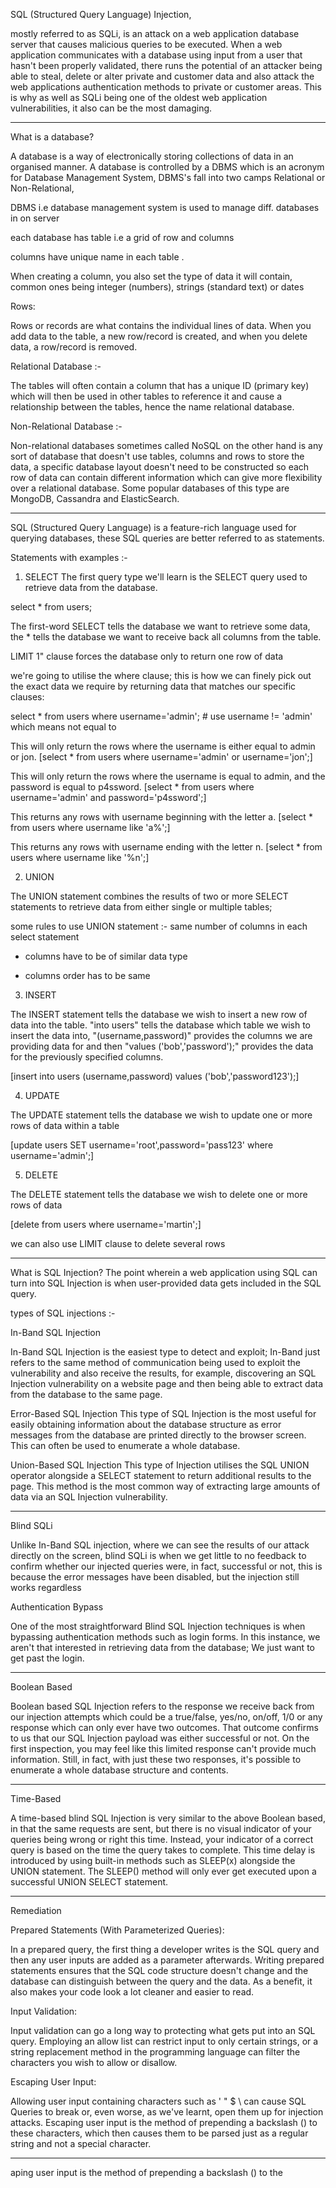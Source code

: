 SQL (Structured Query Language) Injection, 

mostly referred to as SQLi, is an attack on a web application database server that causes malicious queries to be executed. When a web application communicates with a database using input from a user that hasn't been properly validated, there runs the potential of an attacker being able to steal, delete or alter private and customer data and also attack the web applications authentication methods to private or customer areas. This is why as well as SQLi being one of the oldest web application vulnerabilities, it also can be the most damaging.


------

What is a database?

A database is a way of electronically storing collections of data in an organised manner. A database is controlled by a DBMS which is an acronym for  Database Management System, DBMS's fall into two camps Relational or Non-Relational,

DBMS i.e database management system is used to manage diff. databases in on server 

each database has table i.e a grid of row and columns 

columns have unique name in each table . 

When creating a column, you also set the type of data it will contain, common ones being integer (numbers), strings (standard text) or dates

Rows:

Rows or records are what contains the individual lines of data. When you add data to the table, a new row/record is created, and when you delete data, a row/record is removed.

Relational Database :- 

The tables will often contain a column that has a unique ID (primary key) which will then be used in other tables to reference it and cause a relationship between the tables, hence the name relational database.

Non-Relational Database :- 

Non-relational databases sometimes called NoSQL on the other hand is any sort of database that doesn't use tables, columns and rows to store the data, a specific database layout doesn't need to be constructed so each row of data can contain different information which can give more flexibility over a relational database.  Some popular databases of this type are MongoDB, Cassandra and ElasticSearch.

--------------

SQL (Structured Query Language) is a feature-rich language used for querying databases, these SQL queries are better referred to as statements.

Statements with examples :- 

1. SELECT
The first query type we'll learn is the SELECT query used to retrieve data from the database. 

 
select * from users;

The first-word SELECT tells the database we want to retrieve some data, the * tells the database we want to receive back all columns from the table. 

LIMIT 1" clause forces the database only to return one row of data

we're going to utilise the where clause; this is how we can finely pick out the exact data we require by returning data that matches our specific clauses:

select * from users where username='admin';  # use username != 'admin' which means not equal to 

This will only return the rows where the username is either equal to admin or jon. 
[select * from users where username='admin' or username='jon';]

This will only return the rows where the username is equal to admin, and the password is equal to p4ssword.
[select * from users where username='admin' and password='p4ssword';]

This returns any rows with username beginning with the letter a.
[select * from users where username like 'a%';]

This returns any rows with username ending with the letter n.
[select * from users where username like '%n';]

2. UNION

The UNION statement combines the results of two or more SELECT statements to retrieve data from either single or multiple tables; 

some rules to use UNION statement :- same number of columns in each select statement

* columns have to be of similar data type 

* columns order has to be same 

3. INSERT

The INSERT statement tells the database we wish to insert a new row of data into the table. "into users" tells the database which table we wish to insert the data into, "(username,password)" provides the columns we are providing data for and then "values ('bob','password');" provides the data for the previously specified columns.

[insert into users (username,password) values ('bob','password123');]

4. UPDATE

The UPDATE statement tells the database we wish to update one or more rows of data within a table

[update users SET username='root',password='pass123' where username='admin';]

5. DELETE

The DELETE statement tells the database we wish to delete one or more rows of data

[delete from users where username='martin';]

we can also use LIMIT clause to delete several rows 

---------

What is SQL Injection?
The point wherein a web application using SQL can turn into SQL Injection is when user-provided data gets included in the SQL query.

types of SQL injections :- 

In-Band SQL Injection

In-Band SQL Injection is the easiest type to detect and exploit; In-Band just refers to the same method of communication being used to exploit the vulnerability and also receive the results, for example, discovering an SQL Injection vulnerability on a website page and then being able to extract data from the database to the same page.



Error-Based SQL Injection
This type of SQL Injection is the most useful for easily obtaining information about the database structure as error messages from the database are printed directly to the browser screen. This can often be used to enumerate a whole database. 



Union-Based SQL Injection
This type of Injection utilises the SQL UNION operator alongside a SELECT statement to return additional results to the page. This method is the most common way of extracting large amounts of data via an SQL Injection vulnerability.

---------------

Blind SQLi

Unlike In-Band SQL injection, where we can see the results of our attack directly on the screen, blind SQLi is when we get little to no feedback to confirm whether our injected queries were, in fact, successful or not, this is because the error messages have been disabled, but the injection still works regardless

Authentication Bypass

One of the most straightforward Blind SQL Injection techniques is when bypassing authentication methods such as login forms. In this instance, we aren't that interested in retrieving data from the database; We just want to get past the login. 

----------

Boolean Based

Boolean based SQL Injection refers to the response we receive back from our injection attempts which could be a true/false, yes/no, on/off, 1/0 or any response which can only ever have two outcomes. That outcome confirms to us that our SQL Injection payload was either successful or not. On the first inspection, you may feel like this limited response can't provide much information. Still, in fact, with just these two responses, it's possible to enumerate a whole database structure and contents.


--------------

Time-Based



A time-based blind SQL Injection is very similar to the above Boolean based, in that the same requests are sent, but there is no visual indicator of your queries being wrong or right this time. Instead, your indicator of a correct query is based on the time the query takes to complete. This time delay is introduced by using built-in methods such as SLEEP(x) alongside the UNION statement. The SLEEP() method will only ever get executed upon a successful UNION SELECT statement. 

--------

Remediation 

Prepared Statements (With Parameterized Queries):

In a prepared query, the first thing a developer writes is the SQL query and then any user inputs are added as a parameter afterwards. Writing prepared statements ensures that the SQL code structure doesn't change and the database can distinguish between the query and the data. As a benefit, it also makes your code look a lot cleaner and easier to read.



Input Validation:

Input validation can go a long way to protecting what gets put into an SQL query. Employing an allow list can restrict input to only certain strings, or a string replacement method in the programming language can filter the characters you wish to allow or disallow. 



Escaping User Input:

Allowing user input containing characters such as ' " $ \ can cause SQL Queries to break or, even worse, as we've learnt, open them up for injection attacks. Escaping user input is the method of prepending a backslash (\) to these characters, which then causes them to be parsed just as a regular string and not a special character.


--------------






aping user input is the method of prepending a backslash (\) to the